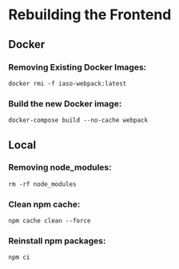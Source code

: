 # Rebuilding the Frontend

## Docker

### Removing Existing Docker Images:
```
docker rmi -f iaso-webpack:latest
```

### Build the new Docker image:
```
docker-compose build --no-cache webpack
```



## Local
### Removing node_modules:
```
rm -rf node_modules
```

###  Clean npm cache:
```
npm cache clean --force
```
###  Reinstall npm packages:
```
npm ci
```
